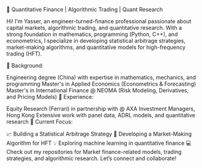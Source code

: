 🚀 Quantitative Finance | Algorithmic Trading | Quant Research

Hi! I'm Yasser, an engineer-turned-finance professional passionate about capital markets, algorithmic trading, and quantitative research. With a strong foundation in mathematics, programming (Python, C++), and econometrics, I specialize in developing statistical arbitrage strategies, market-making algorithms, and quantitative models for high-frequency trading (HFT).

🔹 Background:

Engineering degree (China) with expertise in mathematics, mechanics, and programming
Master's in Applied Economics (Econometrics & Forecasting)
Master's in International Finance @ NEOMA (Risk Modeling, Derivatives, and Pricing Models)
🔹 Experience:

Equity Research (Ferrari) in partnership with @ AXA Investment Managers, Hong Kong
Extensive work with panel data, ADRL models, and quantitative research
🔹 Current Focus:

📈 Building a Statistical Arbitrage Strategy
🏦 Developing a Market-Making Algorithm for HFT
💡 Exploring machine learning in quantitative finance
💻 Check out my repositories for Market finance-related models, trading strategies, and algorithmic research. Let’s connect and collaborate!
